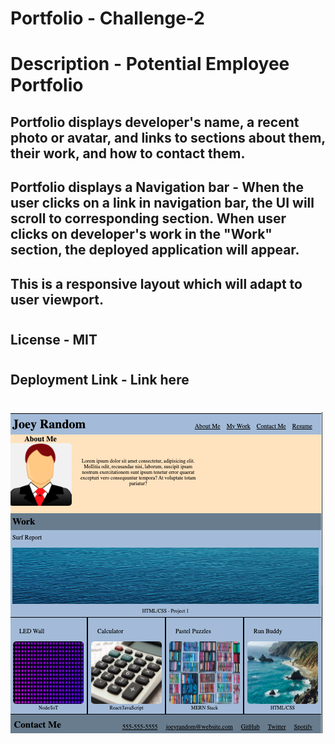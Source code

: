 # Portfolio - Challenge-2

# Description - Potential Employee Portfolio


## Portfolio displays developer's name, a recent photo or avatar, and links to sections about them, their work, and how to contact them.


## Portfolio displays a Navigation bar - When the user clicks on a link in navigation bar, the UI will scroll to corresponding section. When user clicks on developer's work in the "Work" section, the deployed application will appear.

## This is a responsive layout which will adapt to user viewport. 
#
## License - MIT
#

## Deployment Link - Link here
#

![Screenshot](deployment.png)

